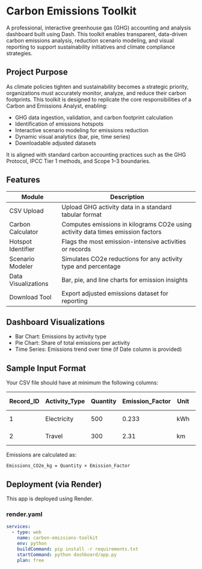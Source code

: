 # Carbon Emissions Toolkit

A professional, interactive greenhouse gas (GHG) accounting and analysis dashboard built using Dash. This toolkit enables transparent, data-driven carbon emissions analysis, reduction scenario modeling, and visual reporting to support sustainability initiatives and climate compliance strategies.

## Project Purpose

As climate policies tighten and sustainability becomes a strategic priority, organizations must accurately monitor, analyze, and reduce their carbon footprints. This toolkit is designed to replicate the core responsibilities of a Carbon and Emissions Analyst, enabling:

- GHG data ingestion, validation, and carbon footprint calculation
- Identification of emissions hotspots
- Interactive scenario modeling for emissions reduction
- Dynamic visual analytics (bar, pie, time series)
- Downloadable adjusted datasets

It is aligned with standard carbon accounting practices such as the GHG Protocol, IPCC Tier 1 methods, and Scope 1–3 boundaries.


## Features

| Module                     | Description |
|---------------------------|-------------|
| CSV Upload                | Upload GHG activity data in a standard tabular format |
| Carbon Calculator         | Computes emissions in kilograms CO2e using activity data times emission factors |
| Hotspot Identifier        | Flags the most emission-intensive activities or records |
| Scenario Modeler          | Simulates CO2e reductions for any activity type and percentage |
| Data Visualizations       | Bar, pie, and line charts for emission insights |
| Download Tool             | Export adjusted emissions dataset for reporting |

## Dashboard Visualizations

- Bar Chart: Emissions by activity type
- Pie Chart: Share of total emissions per activity
- Time Series: Emissions trend over time (if Date column is provided)

## Sample Input Format

Your CSV file should have at minimum the following columns:

| Record_ID | Activity_Type | Quantity | Emission_Factor | Unit       | Date (optional) |
|-----------|----------------|----------|------------------|------------|-----------------|
| 1         | Electricity     | 500      | 0.233            | kWh        | 2023-01-01      |
| 2         | Travel          | 300      | 2.31             | km         | 2023-01-03      |

Emissions are calculated as:

`Emissions_CO2e_kg = Quantity × Emission_Factor`

## Deployment (via Render)

This app is deployed using Render.

### render.yaml

```yaml
services:
  - type: web
    name: carbon-emissions-toolkit
    env: python
    buildCommand: pip install -r requirements.txt
    startCommand: python dashboard/app.py
    plan: free

